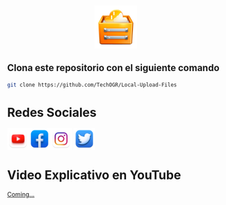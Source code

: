 <p align="center">
    <img src="/src/static/img/Icon.png" width="100px" height="100px">
</p>

## Clona este repositorio con el siguiente comando
```bash
git clone https://github.com/TechOGR/Local-Upload-Files
```


# Redes Sociales
<a href="https://www.youtube.com/@OnelCrack"><img src="/src/static/img/socials/YouTube.png" width="50px" height="50px"></img></a><a href="https://www.facebook.com/profile.php?id=100092376152191"><img src="/src/static/img/socials/Facebook.png" width="50px" height="50px"></img></a><a href=""><img src="/src/static/img/socials/Instagram.png" width="50px" height="50px"></a>
<a href="https://twitter.com/Onel_Crack?t=NFwmb3M7Gb8dr-B9oUubaw&s=09"><img src="/src/static/img/socials/twitter.png" width="50px" height="50px"></a>

# Video Explicativo en YouTube
[Coming...]()